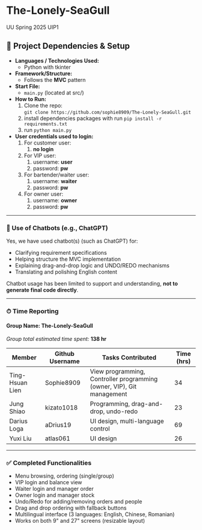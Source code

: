 # The-Lonely-SeaGull
UU Spring 2025 UIP1




## 📌 Project Dependencies & Setup

- **Languages / Technologies Used:**
  - Python with tkinter
- **Framework/Structure:**
  - Follows the **MVC** pattern
- **Start File:**
  - `main.py` (located at src/)
- **How to Run:**
  1. Clone the repo:  
     `git clone https://github.com/sophie8909/The-Lonely-SeaGull.git`
  2. install dependencies packages with run `pip install -r requirements.txt`
  3. run `python main.py`
- **User credentials used to login:**
  1. For customer user: 
     1. **no login**
  2. For VIP user:
     1. username: **user**
     2. password: **pw**
  3. For bartender/waiter user:
     1. username: **waiter**
     2. password: **pw**
  4. For owner user:
     1. username: **owner**
     2. password: **pw**
---

### 🧠 Use of Chatbots (e.g., ChatGPT)

Yes, we have used chatbot(s) (such as ChatGPT) for:
- Clarifying requirement specifications
- Helping structure the MVC implementation
- Explaining drag-and-drop logic and UNDO/REDO mechanisms
- Translating and polishing English content

Chatbot usage has been limited to support and understanding, **not to generate final code directly**.

---

### ⏱ Time Reporting

#### Group Name: The-Lonely-SeaGull
_Group total estimated time spent:_ **138 hr**

| Member           | Github Username | Tasks Contributed                                                | Time (hrs) |
|------------------|-|-----------------------------------------------------------------|------------|
| Ting-Hsuan Lien | Sophie8909 | View programming, Controller programming (owner, VIP), Git management   | 34        |
| Jung Shiao | kizato1018 | Programming, drag-and-drop, undo-redo | 23        |
| Darius Loga | aDrius19 | UI design, multi-language control | 69        |
|Yuxi Liu| atlas061 |UI design|26|

---

### ✅ Completed Functionalities

- Menu browsing, ordering (single/group)
- VIP login and balance view
- Waiter login and manager order
- Owner login and manager stock
- Undo/Redo for adding/removing orders and people
- Drag and drop ordering with fallback buttons
- Multilingual interface (3 languages: English, Chinese, Romanian)
- Works on both 9" and 27" screens (resizable layout)

